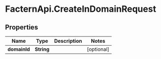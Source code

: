 # FacternApi.CreateInDomainRequest

## Properties
Name | Type | Description | Notes
------------ | ------------- | ------------- | -------------
**domainId** | **String** |  | [optional] 


